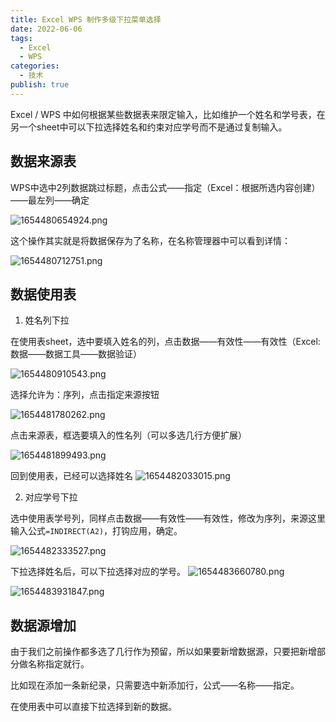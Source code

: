 ```yaml
---
title: Excel WPS 制作多级下拉菜单选择
date: 2022-06-06
tags:
  - Excel
  - WPS
categories:
  - 技术
publish: true
---
```


Excel / WPS 中如何根据某些数据表来限定输入，比如维护一个姓名和学号表，在另一个sheet中可以下拉选择姓名和约束对应学号而不是通过复制输入。

<!-- more -->


## 数据来源表

WPS中选中2列数据跳过标题，点击公式——指定（Excel：根据所选内容创建）——最左列——确定


![1654480654924.png](./img/1654480654924.png)

这个操作其实就是将数据保存为了名称，在名称管理器中可以看到详情：


![1654480712751.png](./img/1654480712751.png)


## 数据使用表

1. 姓名列下拉

在使用表sheet，选中要填入姓名的列，点击数据——有效性——有效性（Excel:数据——数据工具——数据验证）

![1654480910543.png](./img/1654480910543.png)

选择允许为：序列，点击指定来源按钮



![1654481780262.png](./img/1654481780262.png)



点击来源表，框选要填入的性名列（可以多选几行方便扩展）

![1654481899493.png](./img/1654481899493.png)


回到使用表，已经可以选择姓名
![1654482033015.png](./img/1654482033015.png)

2. 对应学号下拉

选中使用表学号列，同样点击数据——有效性——有效性，修改为序列，来源这里输入公式`=INDIRECT(A2)`，打钩应用，确定。   

![1654482333527.png](./img/1654482333527.png)

下拉选择姓名后，可以下拉选择对应的学号。
![1654483660780.png](./img/1654483660780.png)

![1654483931847.png](./img/1654483931847.png)


## 数据源增加

由于我们之前操作都多选了几行作为预留，所以如果要新增数据源，只要把新增部分做名称指定就行。

比如现在添加一条新纪录，只需要选中新添加行，公式——名称——指定。


在使用表中可以直接下拉选择到新的数据。